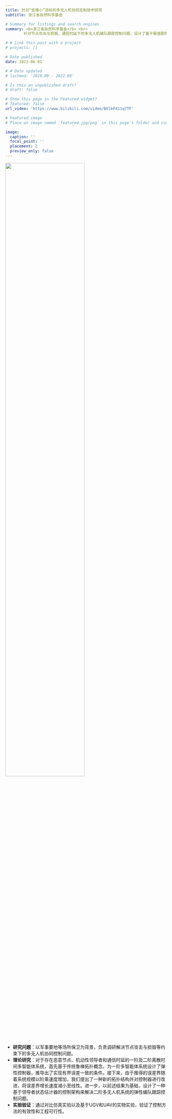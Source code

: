 ```yaml
---
title: 针对“低慢小”目标的多无人机协同反制技术研究
subtitle: 浙江省自然科学基金

# Summary for listings and search engines
summary: <b>浙江省自然科学基金</b> <br> 
        针对节点攻击与损毁、通信时延下的多无人机编队跟踪控制问题，设计了基于极值剔除的控制策略和鲁棒拓扑构建方法，并通过实物实验验证了算法的有效性和可行性

# # Link this post with a project
# projects: []

# Date published
date: 2023-06-01

# # Date updated
# lastmod: '2019.09 - 2022.09'

# Is this an unpublished draft?
# draft: false

# Show this page in the Featured widget?
# featured: false
url_video: 'https://www.bilibili.com/video/BV1kP411q7TF'

# Featured image
# Place an image named `featured.jpg/png` in this page's folder and customize its options here.

image:
  caption: ''
  focal_point: ''
  placement: 2
  preview_only: false
---
```


<img src="../post_image/byz架构.png" width="70%"/> 

* **研究问题**：以军事要地等场所保卫为背景，负责调研解决节点攻击与损毁等约束下的多无人机协同控制问题。
* **理论研究**：对于存在恶意节点、机动性领导者和通信时延的一阶及二阶离散时间多智能体系统，首先基于传统鲁棒拓扑概念，为一阶多智能体系统设计了弹性控制器，推导出了实现有界误差一致的条件。接下来，由于推得的误差界随着系统规模以阶乘速度增加，我们提出了一种新的拓扑结构并对控制器进行改进，将误差界增长速度减小至线性。进一步，以前述结果为基础，设计了一种基于领导者状态估计器的控制架构来解决二阶多无人机系统的弹性编队跟踪控制问题。
* **实验验证**：通过对比仿真实验以及基于UGV和UAV的实物实验，验证了控制方法的有效性和工程可行性。